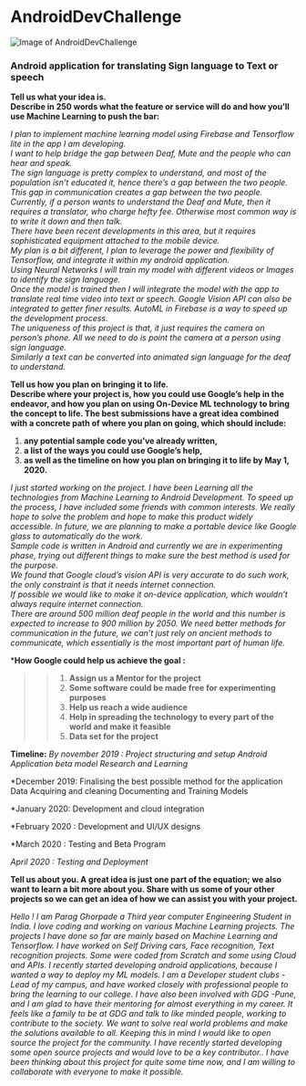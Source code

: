 # AndroidDevChallenge
![Image of AndroidDevChallenge](https://github.com/Parag0506/AndroidDevChallenge/blob/master/assets/androidDevChallenge.png)
### Android application for translating Sign language to Text or speech  
  
  
**Tell us what your idea is.   
Describe in 250 words what the feature or service will do and how you’ll use Machine Learning to push the bar:**
  
  
*I plan to implement machine learning model using Firebase and Tensorflow lite in the app I am developing.  
I want to help bridge the gap between Deaf,  Mute and the people who can hear and speak.  
The sign language is pretty complex to understand, and most of the population isn’t educated it, hence there’s a gap between the two people.  
This gap in communication creates a gap between the two people.   
Currently, if a person wants to understand the Deaf and Mute, then it requires a translator, who charge hefty fee. Otherwise most common way is to write it down and then talk.  
There have been recent developments in this area, but it requires sophisticated equipment attached to the mobile device.   
My plan is a bit different, I plan to leverage the power and flexibility of Tensorflow, and integrate it within my android application.  
Using Neural Networks I will train my model with different videos or Images to identify the sign language.  
Once the model is trained then I will integrate the model with the app to translate real time video into text or speech. 
Google Vision API can also be integrated to getter finer results. AutoML in Firebase is a way to speed up the development process.  
The uniqueness of this project is that, it just requires the camera on person’s phone. All we need to do is point the camera at a person using sign language.  
Similarly a text can be converted into animated sign language for the deaf to understand.*  
  
  
  
  
**Tell us how you plan on bringing it to life.   
Describe where your project is, how you could use Google’s help in the endeavor, and how you plan on using On-Device ML technology to bring the concept to life. The best submissions have a great idea combined with a concrete path of where you plan on going, which should include:**  
1. **any potential sample code you’ve already written,**
2. **a list of the ways you could use Google’s help,** 
3. **as well as the timeline on how you plan on bringing it to life by May 1, 2020.**
    
    
*I just started working on the project. I have been Learning all the technologies from Machine Learning to Android Development. To speed up the process, I have included some friends with common interests. We really hope to solve the problem and hope to make this product widely accessible. In future, we are planning to make a portable device like Google glass to automatically do the work.   
Sample code is written in Android and currently we are in experimenting phase, trying out different things to make sure the best method is used for the purpose.  
We found that Google cloud’s vision API is very accurate to do such work, the only constraint is that it needs internet connection.  
If possible we would like to make it on-device application, which wouldn’t always require internet connection.  
There are around 500 million deaf people in the world and this number is expected to increase to 900 million by 2050. 
We need better methods for communication in the future, we can’t just rely on ancient methods to communicate, which essentially is the most important part of human life.*  
  
  
***How Google could help us achieve the goal :**  
>> 1. **Assign us a Mentor for the project**   
>> 2. **Some software could be made free for experimenting purposes**  
>> 3. **Help us reach a wide audience**  
>> 4. **Help in spreading the technology to every part of the world and make it feasible**  
>> 5. **Data set for the project**  





**Timeline:**
*By november 2019 :
	Project structuring and setup
	Android Application beta model
	Research and Learning*

*December 2019:
	Finalising the best possible method for the application
	Data Acquiring and cleaning
	Documenting and Training Models

*January  2020:
	Development and cloud integration

*February 2020 :
Development and UI/UX designs

*March 2020 :
	Testing and Beta Program

*April 2020 :
	Testing and Deployment*
 



**Tell us about you. 
A great idea is just one part of the equation; we also want to learn a bit more about you. Share with us some of your other projects so we can get an idea of how we can assist you with your project.**

*Hello ! I am Parag Ghorpade a Third year computer Engineering Student in India.
I love coding and working on various Machine Learning projects. The projects I have done so far are mainly based on Machine Learning and Tensorflow. I have worked on Self Driving cars, Face recognition, Text recognition projects. Some were coded from Scratch and some using Cloud and APIs. 
I recently started developing android applications, because I wanted a way to deploy my ML models. 
I am a Developer student clubs - Lead of my campus, and have worked closely with professional people to bring the learning to our college.
I have also been involved with GDG -Pune, and I am glad to have their mentoring for almost everything in my career. It feels like a family to be at GDG and talk to like minded people, working to contribute to the society.
We want to solve real world problems and make the solutions available to all. Keeping this in mind I would like to open source the project for the community.
I have recently started developing some open source projects and would love to be a key contributor.. 
I have been thinking about this project for quite some time now, and I am willing to collaborate with everyone to make it possible.*
